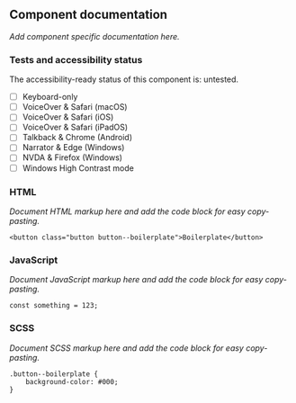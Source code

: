 ## Component documentation

_Add component specific documentation here._

### Tests and accessibility status

The accessibility-ready status of this component is: untested.

- [ ] Keyboard-only
- [ ] VoiceOver & Safari (macOS)
- [ ] VoiceOver & Safari (iOS)
- [ ] VoiceOver & Safari (iPadOS)
- [ ] Talkback & Chrome (Android)
- [ ] Narrator & Edge (Windows)
- [ ] NVDA & Firefox (Windows)
- [ ] Windows High Contrast mode

### HTML

_Document HTML  markup here and add the code block for easy copy-pasting._

```
<button class="button button--boilerplate">Boilerplate</button>
```

### JavaScript

_Document JavaScript markup here and add the code block for easy copy-pasting._

```
const something = 123;
```

### SCSS

_Document SCSS markup here and add the code block for easy copy-pasting._

```
.button--boilerplate {
    background-color: #000;
}
```
